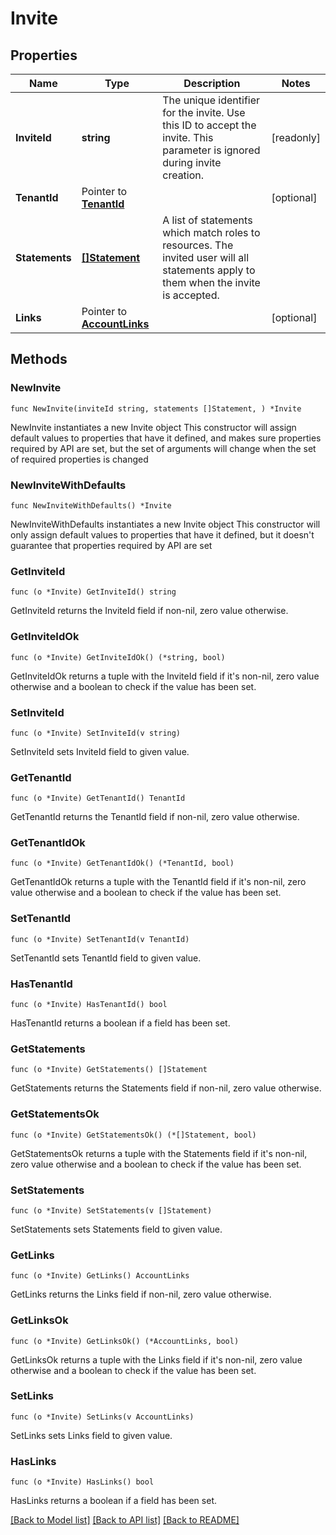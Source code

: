 # Invite

## Properties

Name | Type | Description | Notes
------------ | ------------- | ------------- | -------------
**InviteId** | **string** | The unique identifier for the invite. Use this ID to accept the invite. This parameter is ignored during invite creation. | [readonly] 
**TenantId** | Pointer to [**TenantId**](TenantId.md) |  | [optional] 
**Statements** | [**[]Statement**](Statement.md) | A list of statements which match roles to resources. The invited user will all statements apply to them when the invite is accepted. | 
**Links** | Pointer to [**AccountLinks**](AccountLinks.md) |  | [optional] 

## Methods

### NewInvite

`func NewInvite(inviteId string, statements []Statement, ) *Invite`

NewInvite instantiates a new Invite object
This constructor will assign default values to properties that have it defined,
and makes sure properties required by API are set, but the set of arguments
will change when the set of required properties is changed

### NewInviteWithDefaults

`func NewInviteWithDefaults() *Invite`

NewInviteWithDefaults instantiates a new Invite object
This constructor will only assign default values to properties that have it defined,
but it doesn't guarantee that properties required by API are set

### GetInviteId

`func (o *Invite) GetInviteId() string`

GetInviteId returns the InviteId field if non-nil, zero value otherwise.

### GetInviteIdOk

`func (o *Invite) GetInviteIdOk() (*string, bool)`

GetInviteIdOk returns a tuple with the InviteId field if it's non-nil, zero value otherwise
and a boolean to check if the value has been set.

### SetInviteId

`func (o *Invite) SetInviteId(v string)`

SetInviteId sets InviteId field to given value.


### GetTenantId

`func (o *Invite) GetTenantId() TenantId`

GetTenantId returns the TenantId field if non-nil, zero value otherwise.

### GetTenantIdOk

`func (o *Invite) GetTenantIdOk() (*TenantId, bool)`

GetTenantIdOk returns a tuple with the TenantId field if it's non-nil, zero value otherwise
and a boolean to check if the value has been set.

### SetTenantId

`func (o *Invite) SetTenantId(v TenantId)`

SetTenantId sets TenantId field to given value.

### HasTenantId

`func (o *Invite) HasTenantId() bool`

HasTenantId returns a boolean if a field has been set.

### GetStatements

`func (o *Invite) GetStatements() []Statement`

GetStatements returns the Statements field if non-nil, zero value otherwise.

### GetStatementsOk

`func (o *Invite) GetStatementsOk() (*[]Statement, bool)`

GetStatementsOk returns a tuple with the Statements field if it's non-nil, zero value otherwise
and a boolean to check if the value has been set.

### SetStatements

`func (o *Invite) SetStatements(v []Statement)`

SetStatements sets Statements field to given value.


### GetLinks

`func (o *Invite) GetLinks() AccountLinks`

GetLinks returns the Links field if non-nil, zero value otherwise.

### GetLinksOk

`func (o *Invite) GetLinksOk() (*AccountLinks, bool)`

GetLinksOk returns a tuple with the Links field if it's non-nil, zero value otherwise
and a boolean to check if the value has been set.

### SetLinks

`func (o *Invite) SetLinks(v AccountLinks)`

SetLinks sets Links field to given value.

### HasLinks

`func (o *Invite) HasLinks() bool`

HasLinks returns a boolean if a field has been set.


[[Back to Model list]](../README.md#documentation-for-models) [[Back to API list]](../README.md#documentation-for-api-endpoints) [[Back to README]](../README.md)



